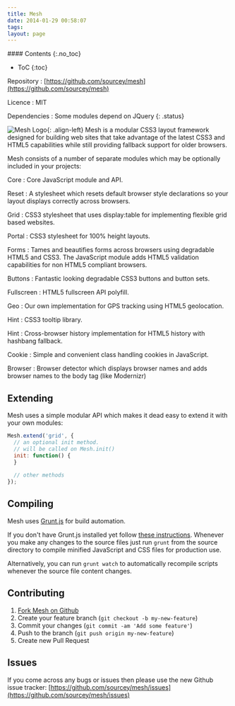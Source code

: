 ```yaml
---
title: Mesh
date: 2014-01-29 00:58:07
tags: 
layout: page
---
```


<div class="sidebar-section toc">
#### Contents
{:.no_toc}

* ToC
{:toc}
</div>

Repository
: [https://github.com/sourcey/mesh](https://github.com/sourcey/mesh)

Licence
: MIT

Dependencies
: Some modules depend on JQuery
{: .status}
  
![Mesh Logo](logos/mesh-120x120.png "Mesh Logo"){: .align-left}
Mesh is a modular CSS3 layout framework designed for building web sites that take advantage of the latest CSS3 and HTML5 capabilities while still providing fallback support for older browsers.

Mesh consists of a number of separate modules which may be optionally included in your projects:    
    
Core
: Core JavaScript module and API. 
   
Reset
: A stylesheet which resets default browser style declarations so your layout displays correctly across browsers.
   
Grid
: CSS3 stylesheet that uses display:table for implementing flexible grid based websites.
   
Portal
: CSS3 stylesheet for 100% height layouts.
   
Forms
: Tames and beautifies forms across browsers using degradable HTML5 and CSS3.
  The JavaScript module adds HTML5 validation capabilities for non HTML5 compliant browsers.
   
Buttons
: Fantastic looking degradable CSS3 buttons and button sets.
   
Fullscreen
: HTML5 fullscreen API polyfill.
   
Geo
: Our own implementation for GPS tracking using HTML5 geolocation.
   
Hint
: CSS3 tooltip library.
   
Hint
: Cross-browser history implementation for HTML5 history with hashbang fallback.
   
Cookie
: Simple and convenient class handling cookies in JavaScript.
   
Browser
: Browser detector which displays browser names and adds browser names to the body tag (like Modernizr) 

## Extending

Mesh uses a simple modular API which makes it dead easy to extend it with your own modules:

~~~ javascript
Mesh.extend('grid', {
  // an optional init method.
  // will be called on Mesh.init()
  init: function() {
  }
  
  // other methods
}); 
~~~ 

## Compiling

Mesh uses <a href="https://github.com/gruntjs/grunt" title="Grunt.js" target="_blank">Grunt.js</a> for build automation.

If you don't have Grunt.js installed yet follow <a href="http://gruntjs.com/getting-started" target="_blank">these instructions</a>. Whenever you make any changes to the source files just run `grunt` from the source directory to compile minified JavaScript and CSS files for production use. 

Alternatively, you can run `grunt watch` to automatically recompile scripts whenever the source file content changes.

## Contributing

1. [Fork Mesh on Github](https://github.com/sourcey/mesh)
2. Create your feature branch (`git checkout -b my-new-feature`)
3. Commit your changes (`git commit -am 'Add some feature'`)
4. Push to the branch (`git push origin my-new-feature`)
5. Create new Pull Request

## Issues

If you come across any bugs or issues then please use the new Github issue tracker: [https://github.com/sourcey/mesh/issues](https://github.com/sourcey/mesh/issues)